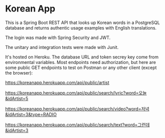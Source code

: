 # Korean App

This is a Spring Boot REST API that looks up Korean words in a PostgreSQL database and returns authentic usage examples with English translations. 

The login was made with Spring Security and JWT.

The unitary and integration tests were made with Junit.

It's hosted on Heroku. The database URL and token secrey key come from environmental variables. Most endpoints need authorization, but here are some public GET endpoints to test on Postman or any other client (except the browser):

https://koreanapp.herokuapp.com/api/public/artist

https://koreanapp.herokuapp.com/api/public/search/lyric?word=오늘&idArtist=5

https://koreanapp.herokuapp.com/api/public/search/video?word=저녁&idArtist=3&type=RADIO

https://koreanapp.herokuapp.com/api/public/search/text?word=그런데&idArtist=3






